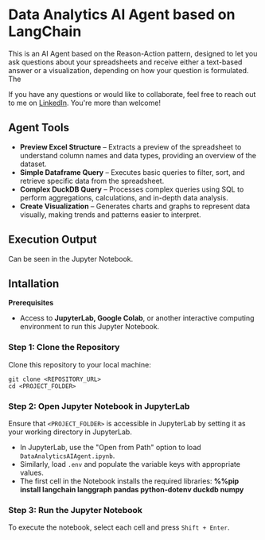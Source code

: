 # Data Analytics AI Agent based on LangChain

This is an AI Agent based on the Reason-Action pattern, designed to let you ask questions about your spreadsheets and receive either a text-based answer or a visualization, depending on how your question is formulated. The 

If you have any questions or would like to collaborate, feel free to reach out to me on [LinkedIn](https://www.linkedin.com/in/jenya-stoeva-60477249/). You're more than welcome!

## Agent Tools
* **Preview Excel Structure** – Extracts a preview of the spreadsheet to understand column names and data types, providing an overview of the dataset.
* **Simple Dataframe Query** – Executes basic queries to filter, sort, and retrieve specific data from the spreadsheet.
* **Complex DuckDB Query** – Processes complex queries using SQL to perform aggregations, calculations, and in-depth data analysis.
* **Create Visualization** – Generates charts and graphs to represent data visually, making trends and patterns easier to interpret.

## Execution Output 
Can be seen in the Jupyter Notebook.

## Intallation

<b>Prerequisites</b>

* Access to <b>JupyterLab, Google Colab</b>, or another interactive computing environment to run this Jupyter Notebook.

### Step 1: Clone the Repository

Clone this repository to your local machine:
```
git clone <REPOSITORY_URL>
cd <PROJECT_FOLDER>
```

### Step 2: Open Jupyter Notebook in JupyterLab

Ensure that ```<PROJECT_FOLDER>``` is accessible in JupyterLab by setting it as your working directory in JupyterLab.
 * In JupyterLab, use the "Open from Path" option to load ```DataAnalyticsAIAgent.ipynb```.
 * Similarly, load ```.env``` and populate the variable keys with appropriate values.
 * The first cell in the Notebook installs the required libraries: **%%pip install langchain langgraph pandas python-dotenv duckdb numpy**

### Step 3: Run the Jupyter Notebook

To execute the notebook, select each cell and press ```Shift + Enter```.

